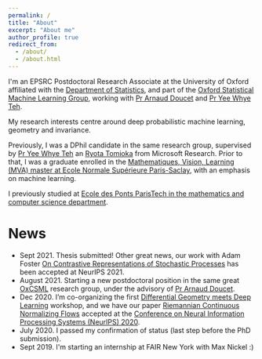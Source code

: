 ```yaml
---
permalink: /
title: "About"
excerpt: "About me"
author_profile: true
redirect_from: 
  - /about/
  - /about.html
---
```


I'm an EPSRC Postdoctoral Research Associate at the University of Oxford affiliated with the [Department of Statistics](https://www.stats.ox.ac.uk/), and part of the [Oxford Statistical Machine Learning Group](http://csml.stats.ox.ac.uk/learning/), working with [Pr Arnaud Doucet](https://www.stats.ox.ac.uk/~doucet/) and [Pr Yee Whye Teh](https://www.stats.ox.ac.uk/~teh/index.html).

My research interests centre around deep probabilistic machine learning, geometry and invariance.
<!-- I am most interested in developing probabilistic machine learning models and incorporating inductive biases such as geometry and symmetry. -->
<!-- My research interests are at the interface of probabilistic machine learning and geometry. -->
<!-- Recently I have been exploring the use of machine learning for physical science, and consequently the concepts of symmetry/invariance. -->

Previously, I was a DPhil candidate in the same research group, supervised by [Pr Yee Whye Teh](https://www.stats.ox.ac.uk/~teh/index.html) an [Ryota Tomioka](https://www.microsoft.com/en-us/research/people/ryoto/) from Microsoft Research.
Prior to that, I was a graduate enrolled in the [Mathematiques, Vision, Learning (MVA) master at Ecole Normale Supérieure Paris-Saclay](http://math.ens-paris-saclay.fr/version-francaise/formations/master-mva/), with an emphasis on machine learning.
<!-- Prior to that, I worked for Criteo as a data scientist intern, where I improved predictive bidding models. -->
I previously studied at [Ecole des Ponts ParisTech in the mathematics and computer science department](http://www.enpc.fr/ingenierie-mathematique-et-informatique/).
<!-- , where I spent two years. -->

<!-- I am supported by the European Research Council under the European Union’s Seventh Framework Programme (FP7/2007–2013) / ERC grant agreement no. 617071, and by Microsoft Research through its PhD Scholarship Programme.  -->

News
======
- Sept 2021. Thesis submitted! Other great news, our work with Adam Foster [On Contrastive Representations of Stochastic Processes](http://arxiv.org/abs/2106.10052) has been accepted at NeurIPS 2021.
- August 2021. Starting a new postdoctoral position in the same great [OxCSML](http://csml.stats.ox.ac.uk/learning/) research group, under the advisory of [Pr Arnaud Doucet](https://www.stats.ox.ac.uk/~doucet/).
- Dec 2020. I’m co-organizing the first [Differential Geometry meets Deep Learning](https://sites.google.com/view/diffgeo4dl/) workshop, and we have our paper [Riemannian Continuous Normalizing Flows](https://arxiv.org/abs/2006.10605) accepted at the [Conference on Neural Information Processing Systems (NeurIPS) 2020](https://neurips.cc).
- July 2020. I passed my confirmation of status (last step before the PhD submission).
- Sept 2019. I'm starting an internship at FAIR New York with Max Nickel :)

<!-- Recent work
====== -->

<!-- <iframe src="https://drive.google.com/file/d/104H-6uMUlbVZvnZSsx5Qeu1x7Dw9Ecf0/preview" width="250" height="250" align="left" style="margin: 0px 40px 0px 0px;" ></iframe>
In our recent work [Riemannian Continuous Normalizing Flows](https://arxiv.org/abs/2006.10605), we introduced a model which admits the parametrization of flexible probability measures on smooth manifolds by defining flows as the solution to ordinary differential equations. -->